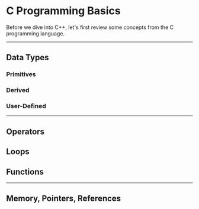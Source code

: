 # C Programming Basics
Before we dive into C++, let's first review some concepts from the C programming language.

---
## Data Types
### Primitives

### Derived

### User-Defined

---
## Operators

## Loops

## Functions

---
## Memory, Pointers, References
